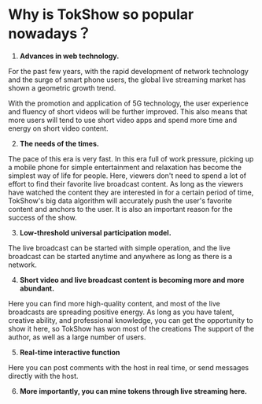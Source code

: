# Why is TokShow so popular nowadays？

1. **Advances in web technology.**

For the past few years, with the rapid development of network technology and the surge of smart phone users, the global live streaming market has shown a geometric growth trend.

With the promotion and application of 5G technology, the user experience and fluency of short videos will be further improved. This also means that more users will tend to use short video apps and spend more time and energy on short video content.

2. &#x20;**The needs of the times.**

The pace of this era is very fast. In this era full of work pressure, picking up a mobile phone for simple entertainment and relaxation has become the simplest way of life for people. Here, viewers don't need to spend a lot of effort to find their favorite live broadcast content. As long as the viewers have watched the content they are interested in for a certain period of time, TokShow's big data algorithm will accurately push the user's favorite content and anchors to the user. It is also an important reason for the success of the show.

3. **Low-threshold universal participation model.**

The live broadcast can be started with simple operation, and the live broadcast can be started anytime and anywhere as long as there is a network.

4. **Short video and live broadcast content is becoming more and more abundant.**

Here you can find more high-quality content, and most of the live broadcasts are spreading positive energy. As long as you have talent, creative ability, and professional knowledge, you can get the opportunity to show it here, so TokShow has won most of the creations The support of the author, as well as a large number of users.

5. **Real-time interactive function**

Here you can post comments with the host in real time, or send messages directly with the host.

6. **More importantly, you can mine tokens through live streaming here.**
